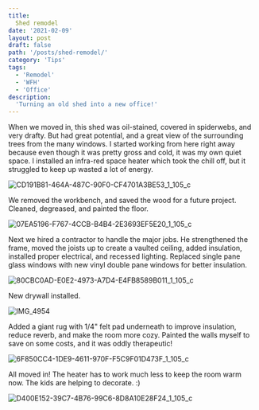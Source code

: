 ```yaml
---
title:
  Shed remodel
date: '2021-02-09'
layout: post
draft: false
path: '/posts/shed-remodel/'
category: 'Tips'
tags:
  - 'Remodel'
  - 'WFH'
  - 'Office'
description:
  'Turning an old shed into a new office!'
---
```


When we moved in, this shed was oil-stained, covered in spiderwebs, and very drafty.  But had great potential, and a great view of the surrounding trees from the many windows.  I started working from here right away because even though it was pretty gross and cold, it was my own quiet space.  I installed an infra-red space heater which took the chill off, but it struggled to keep up wasted a lot of energy.

![CD191B81-464A-487C-90F0-CF4701A3BE53_1_105_c](https://user-images.githubusercontent.com/1438478/107296178-bd77a080-6a25-11eb-9c22-cf7515eb5115.jpeg)

We removed the workbench, and saved the wood for a future project.  Cleaned, degreased, and painted the floor.

![07EA5196-F767-4CCB-B4B4-2E3693EF5E20_1_105_c](https://user-images.githubusercontent.com/1438478/107296192-c0729100-6a25-11eb-9b51-936df6e7568d.jpeg)

Next we hired a contractor to handle the major jobs.  He strengthened the frame, moved the joists up to create a vaulted ceiling, added insulation, installed proper electrical, and recessed lighting.  Replaced single pane glass windows with new vinyl double pane windows for better insulation.

![80CBC0AD-E0E2-4973-A7D4-E4FB8589B011_1_105_c](https://user-images.githubusercontent.com/1438478/107296210-c4061800-6a25-11eb-98eb-6bf54a8858b3.jpeg)

New drywall installed.

![IMG_4954](https://user-images.githubusercontent.com/1438478/107296607-8eadfa00-6a26-11eb-98dd-36ef01ada3a9.jpeg)

Added a giant rug with 1/4" felt pad underneath to improve insulation, reduce reverb, and make the room more cozy.
Painted the walls myself to save on some costs, and it was oddly therapeutic!

![6F850CC4-1DE9-4611-970F-F5C9F01D473F_1_105_c](https://user-images.githubusercontent.com/1438478/107296228-ccf6e980-6a25-11eb-8308-499be5a9e18b.jpeg)

All moved in!  The heater has to work much less to keep the room warm now.  The kids are helping to decorate. :)

![D400E152-39C7-4B76-99C6-8D8A10E28F24_1_105_c](https://user-images.githubusercontent.com/1438478/107296232-cec0ad00-6a25-11eb-8516-4512096b4988.jpeg)
